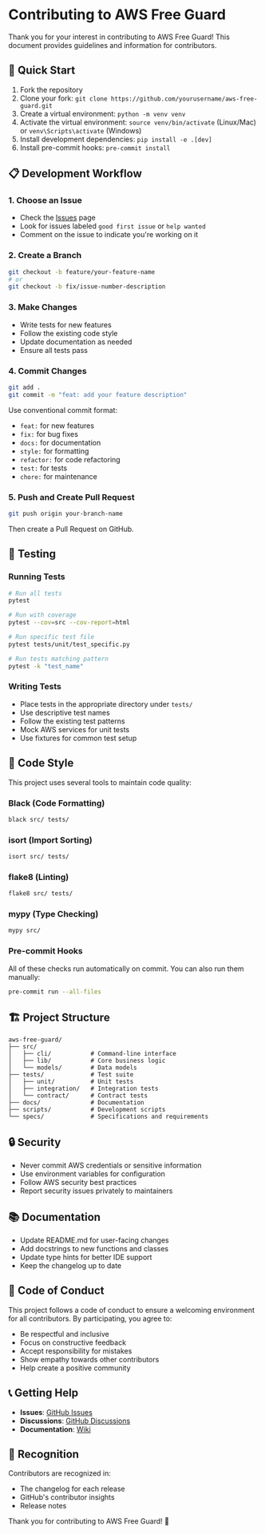 # Contributing to AWS Free Guard

Thank you for your interest in contributing to AWS Free Guard! This document provides guidelines and information for contributors.

## 🚀 Quick Start

1. Fork the repository
2. Clone your fork: `git clone https://github.com/yourusername/aws-free-guard.git`
3. Create a virtual environment: `python -m venv venv`
4. Activate the virtual environment: `source venv/bin/activate` (Linux/Mac) or `venv\Scripts\activate` (Windows)
5. Install development dependencies: `pip install -e .[dev]`
6. Install pre-commit hooks: `pre-commit install`

## 📋 Development Workflow

### 1. Choose an Issue
- Check the [Issues](https://github.com/yourusername/aws-free-guard/issues) page
- Look for issues labeled `good first issue` or `help wanted`
- Comment on the issue to indicate you're working on it

### 2. Create a Branch
```bash
git checkout -b feature/your-feature-name
# or
git checkout -b fix/issue-number-description
```

### 3. Make Changes
- Write tests for new features
- Follow the existing code style
- Update documentation as needed
- Ensure all tests pass

### 4. Commit Changes
```bash
git add .
git commit -m "feat: add your feature description"
```

Use conventional commit format:
- `feat:` for new features
- `fix:` for bug fixes
- `docs:` for documentation
- `style:` for formatting
- `refactor:` for code refactoring
- `test:` for tests
- `chore:` for maintenance

### 5. Push and Create Pull Request
```bash
git push origin your-branch-name
```
Then create a Pull Request on GitHub.

## 🧪 Testing

### Running Tests
```bash
# Run all tests
pytest

# Run with coverage
pytest --cov=src --cov-report=html

# Run specific test file
pytest tests/unit/test_specific.py

# Run tests matching pattern
pytest -k "test_name"
```

### Writing Tests
- Place tests in the appropriate directory under `tests/`
- Use descriptive test names
- Follow the existing test patterns
- Mock AWS services for unit tests
- Use fixtures for common test setup

## 📝 Code Style

This project uses several tools to maintain code quality:

### Black (Code Formatting)
```bash
black src/ tests/
```

### isort (Import Sorting)
```bash
isort src/ tests/
```

### flake8 (Linting)
```bash
flake8 src/ tests/
```

### mypy (Type Checking)
```bash
mypy src/
```

### Pre-commit Hooks
All of these checks run automatically on commit. You can also run them manually:
```bash
pre-commit run --all-files
```

## 🏗️ Project Structure

```
aws-free-guard/
├── src/
│   ├── cli/           # Command-line interface
│   ├── lib/           # Core business logic
│   └── models/        # Data models
├── tests/             # Test suite
│   ├── unit/          # Unit tests
│   ├── integration/   # Integration tests
│   └── contract/      # Contract tests
├── docs/              # Documentation
├── scripts/           # Development scripts
└── specs/             # Specifications and requirements
```

## 🔒 Security

- Never commit AWS credentials or sensitive information
- Use environment variables for configuration
- Follow AWS security best practices
- Report security issues privately to maintainers

## 📚 Documentation

- Update README.md for user-facing changes
- Add docstrings to new functions and classes
- Update type hints for better IDE support
- Keep the changelog up to date

## 🤝 Code of Conduct

This project follows a code of conduct to ensure a welcoming environment for all contributors. By participating, you agree to:

- Be respectful and inclusive
- Focus on constructive feedback
- Accept responsibility for mistakes
- Show empathy towards other contributors
- Help create a positive community

## 📞 Getting Help

- **Issues**: [GitHub Issues](https://github.com/yourusername/aws-free-guard/issues)
- **Discussions**: [GitHub Discussions](https://github.com/yourusername/aws-free-guard/discussions)
- **Documentation**: [Wiki](https://github.com/yourusername/aws-free-guard/wiki)

## 🎯 Recognition

Contributors are recognized in:
- The changelog for each release
- GitHub's contributor insights
- Release notes

Thank you for contributing to AWS Free Guard! 🎉
